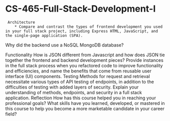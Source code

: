 # CS-465-Full-Stack-Development-I

     Architecture
        * Compare and contrast the types of frontend development you used in your full stack project, including Express HTML, JavaScript, and the single-page application (SPA).
Why did the backend use a NoSQL MongoDB database?

Functionality
How is JSON different from Javascript and how does JSON tie together the frontend and backend development pieces?
Provide instances in the full stack process when you refactored code to improve functionality and efficiencies, and name the benefits that come from reusable user interface (UI) components.
Testing
Methods for request and retrieval necessitate various types of API testing of endpoints, in addition to the difficulties of testing with added layers of security. Explain your understanding of methods, endpoints, and security in a full stack application.
Reflection
How has this course helped you in reaching your professional goals? What skills have you learned, developed, or mastered in this course to help you become a more marketable candidate in your career field?
